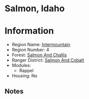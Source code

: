 
Salmon, Idaho
=============
  
# Information  
* Region Name: [Intermountain]()  
* Region Number: 4  
* Forest: [Salmon And Challis](http://www.fs.usda.gov/scnf)  
* Ranger District: [Salmon And Cobalt]()  
* Modules:  
  - Rappel  
* Housing: No  
  
## Notes

